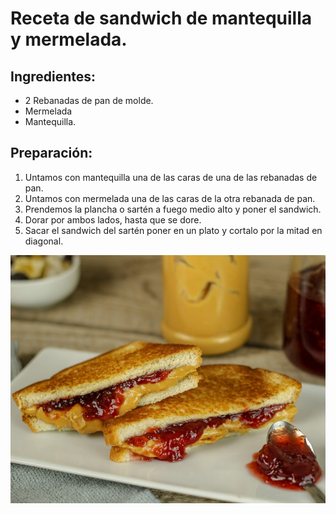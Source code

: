 # Receta de sandwich de mantequilla y mermelada.
## Ingredientes:
- 2 Rebanadas de pan de molde.
- Mermelada
- Mantequilla.
## Preparación:
1. Untamos con mantequilla una de las caras de una de las rebanadas de pan.
2. Untamos con mermelada una de las caras de la otra rebanada de pan.
3. Prendemos la plancha o sartén a fuego medio alto y poner el sandwich.
4. Dorar por ambos lados, hasta que se dore.
5. Sacar el sandwich del sartén poner en un plato y cortalo por la mitad en diagonal.
   
![sandwich](sandwich.jpeg)